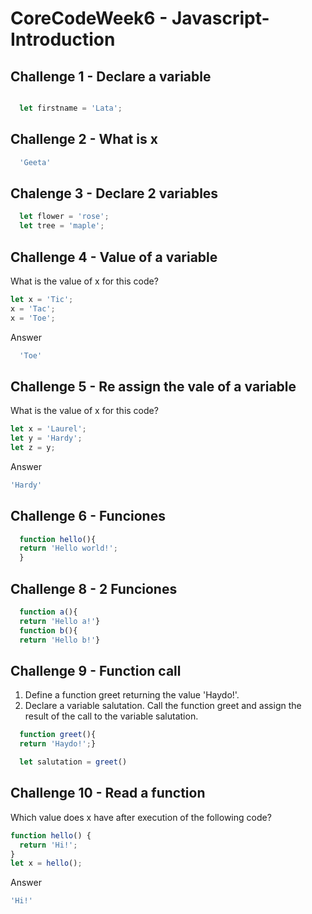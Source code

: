 # CoreCodeWeek6 - Javascript-Introduction

## Challenge 1 - Declare a variable

``` Javascript 

  let firstname = 'Lata';
```
  
## Challenge 2 - What is x

``` Javascript 
  'Geeta'
```

## Chalenge 3 - Declare 2 variables

``` Javascript 
  let flower = 'rose';
  let tree = 'maple';
```

## Challenge 4 - Value of a variable

What is the value of x for this code?
``` Javascript
let x = 'Tic';
x = 'Tac';
x = 'Toe';
```

Answer
``` Javascript 
  'Toe'
```

## Challenge 5 - Re assign the vale of a variable

What is the value of x for this code?
``` Javascript
let x = 'Laurel';
let y = 'Hardy';
let z = y;
```
Answer
``` Javascript
'Hardy'
```

## Challenge 6 - Funciones

``` Javascript
  function hello(){ 
  return 'Hello world!';
  }
```

## Challenge 8 - 2 Funciones

``` Javascript
  function a(){
  return 'Hello a!'}
  function b(){
  return 'Hello b!'}
```

## Challenge 9 - Function call
1. Define a function greet returning the value 'Haydo!'.
2. Declare a variable salutation. Call the function greet and assign the result of the call to the variable salutation.

``` Javascript 
  function greet(){
  return 'Haydo!';}

  let salutation = greet()
```

## Challenge 10 - Read a function

Which value does x have after execution of the following code?
``` Javascript 
function hello() {
  return 'Hi!';
}
let x = hello();
```

Answer
``` Javascript 
'Hi!'
```


